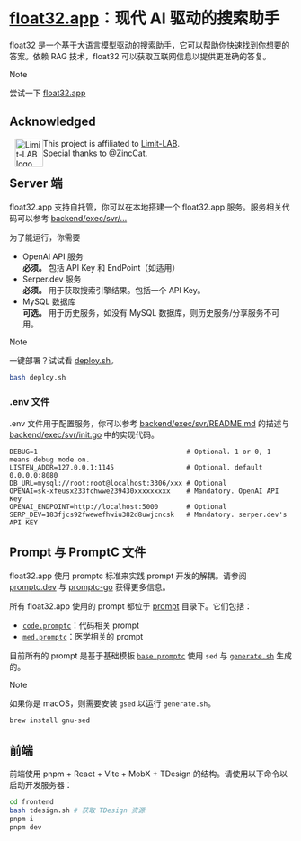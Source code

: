# [float32.app](https://float32.app)：现代 AI 驱动的搜索助手

float32 是一个基于大语言模型驱动的搜索助手，它可以帮助你快速找到你想要的答案。依赖 RAG 技术，float32 可以获取互联网信息以提供更准确的答复。

> [!NOTE]
> 尝试一下 [float32.app](https://float32.app)

## Acknowledged

<a href="https://limit.dev"><img width="50" height="50" align="left" style="float: left; margin: 0 0px 0 0; margin-left: 10px;" alt="Limit-LAB logo" src="https://avatars.githubusercontent.com/u/116355161?s=200&v=4"></a>

This project is affiliated to [Limit-LAB](https://github.com/Limit-LAB).  
Special thanks to [@ZincCat](https://github.com/zinccat).

## Server 端

float32.app 支持自托管，你可以在本地搭建一个 float32.app 服务。服务相关代码可以参考 [backend/exec/svr/...](backend/exec/svr)

为了能运行，你需要
- OpenAI API 服务  
  **必须。** 包括 API Key 和 EndPoint（如适用）
- Serper.dev 服务  
  **必须。** 用于获取搜索引擎结果。包括一个 API Key。
- MySQL 数据库  
  **可选。** 用于历史服务，如没有 MySQL 数据库，则历史服务/分享服务不可用。

> [!NOTE]
> 一键部署？试试看 [deploy.sh](deploy.sh)。
> ```bash
> bash deploy.sh
> ```

### .env 文件

.env 文件用于配置服务，你可以参考 [backend/exec/svr/README.md](backend/exec/svr/README.md) 的描述与 [backend/exec/svr/init.go](backend/exec/svr/init.go) 中的实现代码。

```env
DEBUG=1                                     # Optional. 1 or 0, 1 means debug mode on.
LISTEN_ADDR=127.0.0.1:1145                  # Optional. default 0.0.0.0:8080
DB_URL=mysql://root:root@localhost:3306/xxx # Optional
OPENAI=sk-xfeusx233fchwwe239430xxxxxxxxx    # Mandatory. OpenAI API Key
OPENAI_ENDPOINT=http://localhost:5000       # Optional
SERP_DEV=183fjcs92fwewefhwiu382d8uwjcncsk   # Mandatory. serper.dev's API KEY
```

## Prompt 与 PromptC 文件

float32.app 使用 promptc 标准来实践 prompt 开发的解耦。请参阅 [promptc.dev](https://promptc.dev/) 与 [promptc-go](https://github.com/promptc/promptc-go) 获得更多信息。

所有 float32.app 使用的 prompt 都位于 [prompt](prompt) 目录下。它们包括：

- [`code.promptc`](prompt/code.promptc)：代码相关 prompt
- [`med.promptc`](prompt/med.promptc)：医学相关的 prompt

目前所有的 prompt 是基于基础模板 [`base.promptc`](prompt/base.promptc) 使用 `sed` 与 [`generate.sh`](prompt/generate.sh) 生成的。

> [!NOTE]
> 如果你是 macOS，则需要安装 `gsed` 以运行 `generate.sh`。  
> ```bash
> brew install gnu-sed
> ```

## 前端

前端使用 pnpm + React + Vite + MobX + TDesign 的结构。请使用以下命令以启动开发服务器：

```bash
cd frontend
bash tdesign.sh # 获取 TDesign 资源
pnpm i
pnpm dev
```
